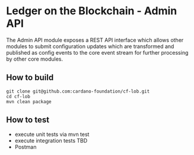 # Ledger on the Blockchain - Admin API

The Admin API module exposes a REST API interface which allows other modules to submit configuration updates which are transformed and published as config events to the core event stream for further processing by other core modules.

## How to build

```
git clone git@github.com:cardano-foundation/cf-lob.git
cd cf-lob
mvn clean package
```

## How to test

- execute unit tests via mvn test
- execute integration tests TBD
- Postman